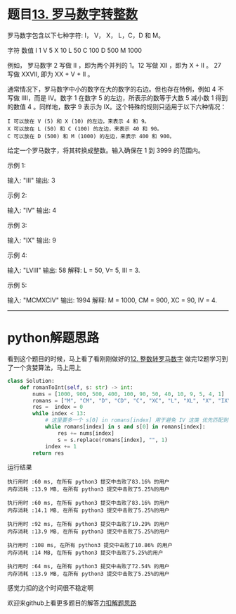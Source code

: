 # 题目[13. 罗马数字转整数](https://leetcode-cn.com/problems/roman-to-integer/)

罗马数字包含以下七种字符: I， V， X， L，C，D 和 M。

字符          数值
I             1
V             5
X             10
L             50
C             100
D             500
M             1000

例如， 罗马数字 2 写做 II ，即为两个并列的 1。12 写做 XII ，即为 X + II 。 27 写做  XXVII, 即为 XX + V + II 。

通常情况下，罗马数字中小的数字在大的数字的右边。但也存在特例，例如 4 不写做 IIII，而是 IV。数字 1 在数字 5 的左边，所表示的数等于大数 5 减小数 1 得到的数值 4 。同样地，数字 9 表示为 IX。这个特殊的规则只适用于以下六种情况：

    I 可以放在 V (5) 和 X (10) 的左边，来表示 4 和 9。
    X 可以放在 L (50) 和 C (100) 的左边，来表示 40 和 90。 
    C 可以放在 D (500) 和 M (1000) 的左边，来表示 400 和 900。

给定一个罗马数字，将其转换成整数。输入确保在 1 到 3999 的范围内。

示例 1:

输入: "III"
输出: 3

示例 2:

输入: "IV"
输出: 4

示例 3:

输入: "IX"
输出: 9

示例 4:

输入: "LVIII"
输出: 58
解释: L = 50, V= 5, III = 3.

示例 5:

输入: "MCMXCIV"
输出: 1994
解释: M = 1000, CM = 900, XC = 90, IV = 4.

*****

# python解题思路

看到这个题目的时候，马上看了看刚刚做好的[12. 整数转罗马数字](https://leetcode-cn.com/problems/integer-to-roman/)
做完12题学习到了一个贪婪算法，马上用上

```python
class Solution:
    def romanToInt(self, s: str) -> int:
        nums = [1000, 900, 500, 400, 100, 90, 50, 40, 10, 9, 5, 4, 1]
        romans = ["M", "CM", "D", "CD", "C", "XC", "L", "XL", "X", "IX", "V", "IV", "I"]
        res =  index = 0
        while index < 13:
            # 这里要多一个 s[0] in romans[index] 用于避免 IV 这类 优先匹配到 V 的情况
            while romans[index] in s and s[0] in romans[index]:
                res += nums[index]
                s = s.replace(romans[index], "", 1)
            index += 1
        return res
```

运行结果

```
执行用时 :60 ms, 在所有 python3 提交中击败了83.16% 的用户
内存消耗 :13.9 MB, 在所有 python3 提交中击败了5.25%的用户

执行用时 :60 ms, 在所有 python3 提交中击败了83.16% 的用户
内存消耗 :14.1 MB, 在所有 python3 提交中击败了5.25%的用户

执行用时 :92 ms, 在所有 python3 提交中击败了19.29% 的用户
内存消耗 :13.9 MB, 在所有 python3 提交中击败了5.25%的用户

执行用时 :108 ms, 在所有 python3 提交中击败了10.86% 的用户
内存消耗 :14 MB, 在所有 python3 提交中击败了5.25%的用户

执行用时 :64 ms, 在所有 python3 提交中击败了72.54% 的用户
内存消耗 :13.9 MB, 在所有 python3 提交中击败了5.25%的用户
```

感觉力扣的这个时间很不稳定啊

欢迎来github上看更多题目的解答[力扣解题思路](https://github.com/WRAllen/LeetCode)